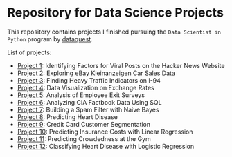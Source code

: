 # Repository for Data Science Projects

This repository contains projects I finished pursuing the `Data Scientist in Python` program by [dataquest](https://www.dataquest.io/path/data-scientist/).

List of projects:

- [Project 1](https://github.com/hoerbo/Data-Science-Projects/blob/main/Project_01/Project_1.ipynb): Identifying Factors for Viral Posts on the Hacker News Website
- [Project 2](https://github.com/hoerbo/Data-Science-Projects/blob/main/Project_02/Project_2.ipynb): Exploring eBay Kleinanzeigen Car Sales Data
- [Project 3](https://github.com/hoerbo/Data-Science-Projects/blob/main/Project_03/Project_3.ipynb): Finding Heavy Traffic Indicators on I-94
- [Project 4](https://github.com/hoerbo/Data-Science-Projects/blob/main/Project_04/Project_4.ipynb): Data Visualization on Exchange Rates
- [Project 5](https://github.com/hoerbo/Data-Science-Projects/blob/main/Project_05/Project_5.ipynb): Analysis of Employee Exit Surveys
- [Project 6](https://github.com/hoerbo/Data-Science-Projects/blob/main/Project_06/Project_6.ipynb): Analyzing CIA Factbook Data Using SQL
- [Project 7](https://github.com/hoerbo/Data-Science-Projects/blob/main/Project_07/Project_7.ipynb): Building a Spam Filter with Naive Bayes
- [Project 8](https://github.com/hoerbo/Data-Science-Projects/blob/main/Project_08/Project_8.ipynb): Predicting Heart Disease
- [Project 9](https://github.com/hoerbo/Data-Science-Projects/blob/main/Project_09/Project_9.ipynb): Credit Card Customer Segmentation
- [Project 10](https://github.com/hoerbo/Data-Science-Projects/blob/main/Project_10/Project_10.ipynb): Predicting Insurance Costs with Linear Regression
- [Project 11](https://github.com/hoerbo/Data-Science-Projects/blob/main/Project_11/Project_11.ipynb): Predicting Crowdedness at the Gym
- [Project 12](https://github.com/hoerbo/Data-Science-Projects/blob/main/Project_12/Project_12.ipynb): Classifying Heart Disease with Logistic Regression
